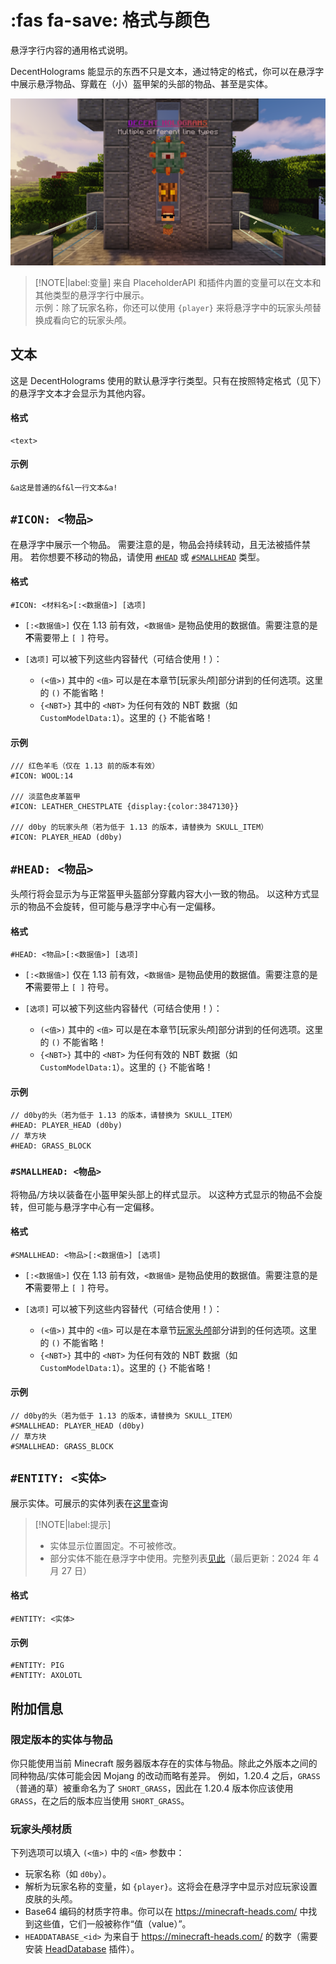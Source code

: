 # :fas fa-save: 格式与颜色
悬浮字行内容的通用格式说明。

DecentHolograms 能显示的东西不只是文本，通过特定的格式，你可以在悬浮字中展示悬浮物品、穿戴在（小）盔甲架的头部的物品、甚至是实体。

![img](images/line-types.png)


> [!NOTE|label:变量]
> 来自 PlaceholderAPI 和插件内置的变量可以在文本和其他类型的悬浮字行中展示。    
> 示例：除了玩家名称，你还可以使用 `{player}` 来将悬浮字中的玩家头颅替换成看向它的玩家头颅。

## 文本

这是 DecentHolograms 使用的默认悬浮字行类型。只有在按照特定格式（见下）的悬浮字文本才会显示为其他内容。

<!-- tabs:start -->

#### **格式**

```
<text>
```

#### **示例**

```
&a这是普通的&f&l一行文本&a!
```

<!-- tabs:end -->


## `#ICON: <物品>`

在悬浮字中展示一个物品。
需要注意的是，物品会持续转动，且无法被插件禁用。
若你想要不移动的物品，请使用 [`#HEAD`](#head-物品) 或 [`#SMALLHEAD`](#smallhead-物品) 类型。

<!-- tabs:start -->

#### **格式**

```
#ICON: <材料名>[:<数据值>] [选项]
```

* `[:<数据值>]` 仅在 1.13 前有效，`<数据值>` 是物品使用的数据值。需要注意的是**不**需要带上 `[ ]` 符号。

* `[选项]` 可以被下列这些内容替代（可结合使用！）：
    * `(<值>)` 其中的 `<值>` 可以是在本章节[玩家头颅]部分讲到的任何选项。这里的 `()` 不能省略！
    * `{<NBT>}` 其中的 `<NBT>` 为任何有效的 NBT 数据（如 `CustomModelData:1`）。这里的 `{}` 不能省略！

#### **示例**

```
/// 红色羊毛（仅在 1.13 前的版本有效）
#ICON: WOOL:14

/// 淡蓝色皮革盔甲
#ICON: LEATHER_CHESTPLATE {display:{color:3847130}}

/// d0by 的玩家头颅（若为低于 1.13 的版本，请替换为 SKULL_ITEM）
#ICON: PLAYER_HEAD (d0by)
```

<!-- tabs:end -->

## `#HEAD: <物品>`

头颅行将会显示为与正常盔甲头盔部分穿戴内容大小一致的物品。
以这种方式显示的物品不会旋转，但可能与悬浮字中心有一定偏移。

<!-- tabs:start -->

#### **格式**

```
#HEAD: <物品>[:<数据值>] [选项]
```

* `[:<数据值>]` 仅在 1.13 前有效，`<数据值>` 是物品使用的数据值。需要注意的是**不**需要带上 `[ ]` 符号。

* `[选项]` 可以被下列这些内容替代（可结合使用！）：
    * `(<值>)` 其中的 `<值>` 可以是在本章节[玩家头颅]部分讲到的任何选项。这里的 `()` 不能省略！
    * `{<NBT>}` 其中的 `<NBT>` 为任何有效的 NBT 数据（如 `CustomModelData:1`）。这里的 `{}` 不能省略！

#### **示例**

```
// d0by的头（若为低于 1.13 的版本，请替换为 SKULL_ITEM）
#HEAD: PLAYER_HEAD (d0by)
// 草方块
#HEAD: GRASS_BLOCK
```

<!-- tabs:end -->

### `#SMALLHEAD: <物品>`

将物品/方块以装备在小盔甲架头部上的样式显示。
以这种方式显示的物品不会旋转，但可能与悬浮字中心有一定偏移。

<!-- tabs:start -->

#### **格式**

```
#SMALLHEAD: <物品>[:<数据值>] [选项]
```

* `[:<数据值>]` 仅在 1.13 前有效，`<数据值>` 是物品使用的数据值。需要注意的是**不**需要带上 `[ ]` 符号。

* `[选项]` 可以被下列这些内容替代（可结合使用！）：
    * `(<值>)` 其中的 `<值>` 可以是在本章节[玩家头颅](#玩家头颅材质)部分讲到的任何选项。这里的 `()` 不能省略！
    * `{<NBT>}` 其中的 `<NBT>` 为任何有效的 NBT 数据（如 `CustomModelData:1`）。这里的 `{}` 不能省略！

#### **示例**

```
// d0by的头（若为低于 1.13 的版本，请替换为 SKULL_ITEM）
#SMALLHEAD: PLAYER_HEAD (d0by)
// 草方块
#SMALLHEAD: GRASS_BLOCK
```

<!-- tabs:end -->

## `#ENTITY: <实体>`

展示实体。可展示的实体列表在[这里](https://hub.spigotmc.org/javadocs/bukkit/org/bukkit/entity/EntityType.html)查询

> [!NOTE|label:提示]
> * 实体显示位置固定。不可被修改。
> * 部分实体不能在悬浮字中使用。完整列表[见此](https://github.com/DecentSoftware-eu/DecentHolograms/blob/f28df4373f4d56e17eb33005885222f726ac1350/src/main/java/eu/decentsoftware/holograms/api/utils/entity/DecentEntityType.java#L21-L51)（最后更新：2024 年 4 月 27 日）


<!-- tabs:start -->

#### **格式**

```
#ENTITY: <实体>
```

#### **示例**

```
#ENTITY: PIG
#ENTITY: AXOLOTL
```

<!-- tabs:end -->

## 附加信息

### 限定版本的实体与物品

你只能使用当前 Minecraft 服务器版本存在的实体与物品。除此之外版本之间的同种物品/实体可能会因 Mojang 的改动而略有差异。
例如，1.20.4 之后，`GRASS`（普通的草）被重命名为了 `SHORT_GRASS`，因此在 1.20.4 版本你应该使用 `GRASS`，在之后的版本应当使用 `SHORT_GRASS`。

### 玩家头颅材质

下列选项可以填入 `(<值>)` 中的 `<值>` 参数中：

* 玩家名称（如 `d0by`）。
* 解析为玩家名称的变量，如 `{player}`。这将会在悬浮字中显示对应玩家设置皮肤的头颅。
* Base64 编码的材质字符串。你可以在 https://minecraft-heads.com/ 中找到这些值，它们一般被称作“值（value）”。
* `HEADDATABASE_<id>` 为来自于 https://minecraft-heads.com/ 的数字（需要安装 [HeadDatabase](https://www.spigotmc.org/resources/14280/) 插件）。
